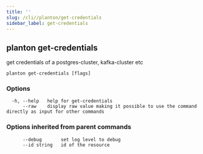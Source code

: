 ```yaml
---
title: ''
slug: /cli//planton/get-credentials
sidebar_label: get-credentials
---
```

## planton get-credentials

get credentials of a postgres-cluster, kafka-cluster etc

```
planton get-credentials [flags]
```

### Options

```
  -h, --help   help for get-credentials
      --raw    display raw value making it possible to use the command directly as input for other commands
```

### Options inherited from parent commands

```
      --debug       set log level to debug
      --id string   id of the resource
```

